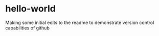 # hello-world

Making some initial edits to the readme to demonstrate version control capabilities of github
